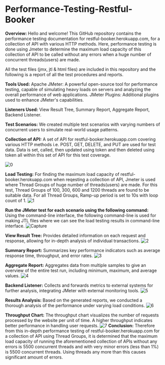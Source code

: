 # Performance-Testing-Restful-Booker
**Overview:**
Hello and welcome! This GitHub repository contains the performance testing documentation for restful-booker.herokuapp.com, for a collection of API with various HTTP methods. Here, performance testing is done using Jmeter to determine the maximum load capacity of this collection of API to be called without any errors when a huge number of concurrent threads(users) are made.

All the test files (jmx, jtl & html files) are included in this repository and the following is a report of all the test procedures and reports.

**Tools Used:**
Apache JMeter: A powerful open-source tool for performance testing, capable of simulating heavy loads on servers and analyzing the overall performance of web applications.
JMeter Plugins: Additional plugins used to enhance JMeter's capabilities.

**Listeners Used:**
View Result Tree,
Summary Report,
Aggregate Report,
Backend Listener.

**Test Scenarios:**
We created multiple test scenarios with varying numbers of concurrent users to simulate real-world usage patterns.

**Collection of API:**
A set of API for restful-booker.herokuapp.com covering various HTTP methods i.e. POST, GET, DELETE, and PUT are used for test data. Data is set, called, then updated using token and then deleted using token all within this set of API for this test coverage.

![0](https://github.com/FalguniMalakar/Performance-Testing-Restful-Booker-/assets/153453822/e48f7605-7c3a-4a32-95fc-5e61c9865bac)

**Load Testing:**
For finding the maximum load capacity of restful-booker.herokuapp.com when reqesting a collection of API, Jmeter is used where Thread Groups of huge number of threads(users) are made. For this test, Thread Groups of 100, 300, 600 and 1200 threads are found to be suitable data. For all Thread Groups, Ramp-up period is set to 10s with loop count of 1.
![1](https://github.com/FalguniMalakar/Performance-Testing-Restful-Booker-/assets/153453822/e3f26b69-3e85-4f77-98e1-0808d92503db)


**Run the JMeter test for each scenario using the following command:**
Using the command-line interface, the following command-line is used for making JTL files where we can see the load testing results in command-line interface.
![Capture](https://github.com/FalguniMalakar/Performance-Testing-Restful-Booker-/assets/153453822/4c568fad-20d9-4f6e-b40a-9c123a6b7e07)

**View Result Tree:**
Provides detailed information on each request and response, allowing for in-depth analysis of individual transactions.
![2](https://github.com/FalguniMalakar/Performance-Testing-Restful-Booker-/assets/153453822/e8301d69-5de4-400a-b433-1f266f995fb2)

**Summary Report:**
Summarizes key performance indicators such as average response time, throughput, and error rates.
![3](https://github.com/FalguniMalakar/Performance-Testing-Restful-Booker-/assets/153453822/5e97de23-ef62-4007-a512-0aff6fc39f41)

**Aggregate Report:**
Aggregates data from multiple samples to give an overview of the entire test run, including minimum, maximum, and average values.
![4](https://github.com/FalguniMalakar/Performance-Testing-Restful-Booker-/assets/153453822/4af77724-5331-4175-bfb8-1da0ff46a9ea)

**Backend Listener:**
Collects and forwards metrics to external systems for further analysis, integrating JMeter with external monitoring tools.
![5](https://github.com/FalguniMalakar/Performance-Testing-Restful-Booker-/assets/153453822/87da568b-dde6-414f-9c46-f248e87d2432)

**Results Analysis:**
Based on the generated reports, we conducted a thorough analysis of the performance under varying load conditions.
![6](https://github.com/FalguniMalakar/Performance-Testing-Restful-Booker-/assets/153453822/58aea269-09d8-4a34-97b1-7cfcd291d7d5)

**Throughput Chart:**
The throughput chart visualizes the number of requests processed by the website per unit of time. A higher throughput indicates better performance in handling user requests.
![7](https://github.com/FalguniMalakar/Performance-Testing-Restful-Booker-/assets/153453822/d0706f55-66be-44fb-8a6c-30697ead468a)
**Conclusion:**
Therefore from this in-depth performance testing of restful-booker.herokuapp.com for a collection of API using Thread Groups, it is determined that the maximum load capacity of running the aforementioned collection of APIs without any errors is 5500 concurrent threads and with very minor errors (less than 1%) is 5500 concurrent threads. Using threads any more than this causes significant amount of errors.
